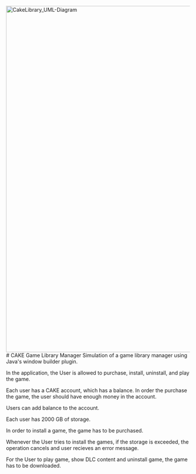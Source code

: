 <img width="948" alt="CakeLibrary_UML-Diagram" src="https://github.com/kivanckurt/cake-game-library-manager/assets/115595357/3f8a7a21-e507-4a5d-be6d-72c4980f2751"># CAKE Game Library Manager
Simulation of a game library manager using Java's window builder plugin.

In the application, the User is allowed to purchase, install, uninstall, and play the game.

Each user has a CAKE account, which has a balance. In order the purchase the game, the user should have enough money in the account.

Users can add balance to the account.

Each user has 2000 GB of storage.

In order to install a game, the game has to be purchased. 

Whenever the User tries to install the games, if the storage is exceeded, the operation cancels and user recieves an error message.

For the User to play game, show DLC content and uninstall game, the game has to be downloaded.
